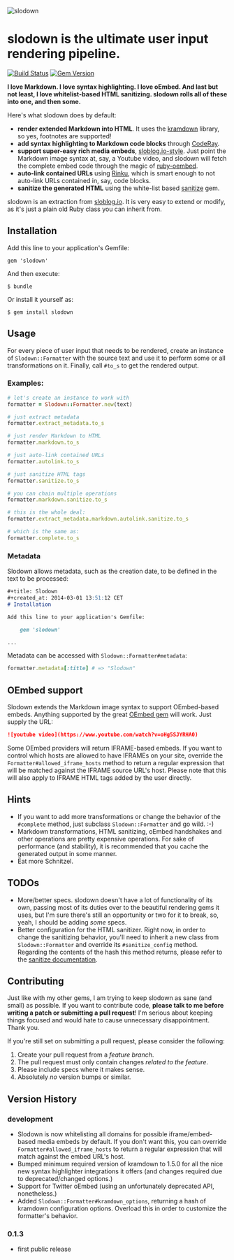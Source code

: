 ![slodown](https://dl.dropbox.com/u/7288/hendrik.mans.de/slodown.png)

# slodown is the ultimate user input rendering pipeline.

[![Build Status](https://travis-ci.org/hmans/slodown.png?branch=master)](https://travis-ci.org/hmans/slodown) [![Gem Version](https://badge.fury.io/rb/slodown.png)](http://badge.fury.io/rb/slodown)

**I love Markdown. I love syntax highlighting. I love oEmbed. And last but not least, I love whitelist-based HTML sanitizing. slodown rolls all of these into one, and then some.**

Here's what slodown does by default:

- **render extended Markdown into HTML**. It uses the [kramdown](http://kramdown.rubyforge.org/) library, so yes, footnotes are supported!
- **add syntax highlighting to Markdown code blocks** through [CodeRay](http://coderay.rubychan.de/).
- **support super-easy rich media embeds**, [sloblog.io-style](http://sloblog.io/~hmans/qhdsk2SMoAU). Just point the Markdown image syntax at, say, a Youtube video, and slodown will fetch the complete embed code through the magic of [ruby-oembed](https://github.com/judofyr/ruby-oembed).
- **auto-link contained URLs** using [Rinku](https://github.com/vmg/rinku), which is smart enough to not auto-link URLs contained in, say, code blocks.
- **sanitize the generated HTML** using the white-list based [sanitize](https://github.com/rgrove/sanitize) gem.

slodown is an extraction from [sloblog.io](http://sloblog.io). It is very easy to extend or modify, as it's just a plain old Ruby class you can inherit from.

## Installation

Add this line to your application's Gemfile:

    gem 'slodown'

And then execute:

    $ bundle

Or install it yourself as:

    $ gem install slodown

## Usage

For every piece of user input that needs to be rendered, create an instance of `Slodown::Formatter` with the source text and use it to perform some or all transformations on it. Finally, call `#to_s` to get the rendered output.

### Examples:

~~~ruby
# let's create an instance to work with
formatter = Slodown::Formatter.new(text)

# just extract metadata
formatter.extract_metadata.to_s

# just render Markdown to HTML
formatter.markdown.to_s

# just auto-link contained URLs
formatter.autolink.to_s

# just sanitize HTML tags
formatter.sanitize.to_s

# you can chain multiple operations
formatter.markdown.sanitize.to_s

# this is the whole deal:
formatter.extract_metadata.markdown.autolink.sanitize.to_s

# which is the same as:
formatter.complete.to_s
~~~

### Metadata

Slodown allows metadata, such as the creation date, to be defined in the text to be processed:

~~~markdown
#+title: Slodown
#+created_at: 2014-03-01 13:51:12 CET
# Installation

Add this line to your application's Gemfile:

    gem 'slodown'

...
~~~

Metadata can be accessed with `Slodown::Formatter#metadata`:

~~~ruby
formatter.metadata[:title] # => "Slodown"
~~~

## OEmbed support

Slodown extends the Markdown image syntax to support OEmbed-based embeds.
Anything supported by the great [OEmbed gem](https://github.com/judofyr/ruby-oembed) will work. Just supply the URL:

~~~markdown
![youtube video](https://www.youtube.com/watch?v=oHg5SJYRHA0)
~~~

Some OEmbed providers will return IFRAME-based embeds. If you want to control
which hosts are allowed to have IFRAMEs on your site, override the `Formatter#allowed_iframe_hosts` method to return a regular expression that will be matched against the IFRAME source URL's host. Please note that this will also apply to
IFRAME HTML tags added by the user directly.

## Hints

* If you want to add more transformations or change the behavior of the `#complete` method, just subclass `Slodown::Formatter` and go wild. :-)
* Markdown transformations, HTML sanitizing, oEmbed handshakes and other operations are pretty expensive operations. For sake of performance (and stability), it is recommended that you cache the generated output in some manner.
* Eat more Schnitzel.

## TODOs

- More/better specs. slodown doesn't have a lot of functionality of its own, passing most of its duties over to the beautiful rendering gems it uses, but I'm sure there's still an opportunity or two for it to break, so, yeah, I should be adding _some_ specs.
- Better configuration for the HTML sanitizer. Right now, in order to change the sanitizing behavior, you'll need to inherit a new class from `Slodown::Formatter` and override its `#sanitize_config` method. Regarding the contents of the hash this method returns, please refer to the [sanitize documentation](https://github.com/rgrove/sanitize#custom-configuration).

## Contributing

Just like with my other gems, I am trying to keep slodown as sane (and small) as possible. If you
want to contribute code, **please talk to me before writing a patch or submitting
a pull request**! I'm serious about keeping things focused and would hate to cause
unnecessary disappointment. Thank you.

If you're still set on submitting a pull request, please consider the following:

1. Create your pull request from a _feature branch_.
2. The pull request must only contain changes _related to the feature_.
3. Please include specs where it makes sense.
4. Absolutely _no_ version bumps or similar.

## Version History

### development

- Slodown is now whitelisting all domains for possible iframe/embed-based media embeds by default. If you don't want this, you can override `Formatter#allowed_iframe_hosts` to return a regular expression that will match against the embed URL's host.
- Bumped minimum required version of kramdown to 1.5.0 for all the nice new syntax highlighter integrations it offers (and changes required due to deprecated/changed options.)
- Support for Twitter oEmbed (using an unfortunately deprecated API, nonetheless.)
- Added `Slodown::Formatter#kramdown_options`, returning a hash of kramdown configuration options. Overload this in order to customize the formatter's behavior.

### 0.1.3

- first public release
